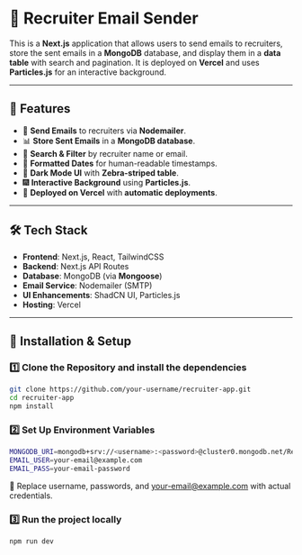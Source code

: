 # 🚀 Recruiter Email Sender

This is a **Next.js** application that allows users to send emails to recruiters, store the sent emails in a **MongoDB** database, and display them in a **data table** with search and pagination. It is deployed on **Vercel** and uses **Particles.js** for an interactive background.

---

## 🌟 Features

- 📩 **Send Emails** to recruiters via **Nodemailer**.
- 📊 **Store Sent Emails** in a **MongoDB database**.
- 🔎 **Search & Filter** by recruiter name or email.
- 📅 **Formatted Dates** for human-readable timestamps.
- 🎨 **Dark Mode UI** with **Zebra-striped table**.
- 🎆 **Interactive Background** using **Particles.js**.
- 🚀 **Deployed on Vercel** with **automatic deployments**.

---

## 🛠 Tech Stack

- **Frontend**: Next.js, React, TailwindCSS
- **Backend**: Next.js API Routes
- **Database**: MongoDB (via **Mongoose**)
- **Email Service**: Nodemailer (SMTP)
- **UI Enhancements**: ShadCN UI, Particles.js
- **Hosting**: Vercel

---

## 🔧 Installation & Setup

### 1️⃣ Clone the Repository and install the dependencies

```sh
git clone https://github.com/your-username/recruiter-app.git
cd recruiter-app
npm install
```

### 2️⃣ Set Up Environment Variables

```sh
MONGODB_URI=mongodb+srv://<username>:<password>@cluster0.mongodb.net/RecruitersDB?retryWrites=true&w=majority
EMAIL_USER=your-email@example.com
EMAIL_PASS=your-email-password
```
🚨 Replace username, passwords, and your-email@example.com with actual credentials.

### 3️⃣ Run the project locally

```sh
npm run dev
```
